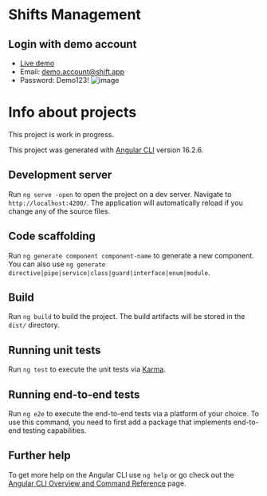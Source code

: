 # Shifts Management
## Login with demo account
- [Live demo](https://angular-shift-management-by-chappie.netlify.app/) 
- Email: demo.account@shift.app
- Password: Demo123!
![image](https://github.com/mrchappie/shifts-management/assets/37247472/21c0ed43-8ae3-4505-afc6-e2378f5e7f9a)



# Info about projects

This project is work in progress.

This project was generated with [Angular CLI](https://github.com/angular/angular-cli) version 16.2.6.

## Development server

Run `ng serve -open` to open the project on a dev server. Navigate to `http://localhost:4200/`. The application will automatically reload if you change any of the source files.

## Code scaffolding

Run `ng generate component component-name` to generate a new component. You can also use `ng generate directive|pipe|service|class|guard|interface|enum|module`.

## Build

Run `ng build` to build the project. The build artifacts will be stored in the `dist/` directory.

## Running unit tests

Run `ng test` to execute the unit tests via [Karma](https://karma-runner.github.io).

## Running end-to-end tests

Run `ng e2e` to execute the end-to-end tests via a platform of your choice. To use this command, you need to first add a package that implements end-to-end testing capabilities.

## Further help

To get more help on the Angular CLI use `ng help` or go check out the [Angular CLI Overview and Command Reference](https://angular.io/cli) page.
